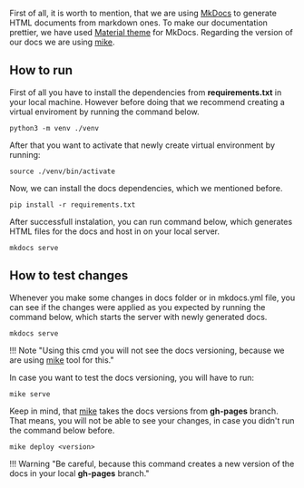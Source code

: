 First of all, it is worth to mention, that we are using [MkDocs](https://www.mkdocs.org/) to generate HTML documents from markdown ones. To make our documentation prettier, we have used [Material theme](https://squidfunk.github.io/mkdocs-material/) for MkDocs. Regarding the version of our docs we are using [mike](https://github.com/jimporter/mike).

## How to run

First of all you have to install the dependencies from **requirements.txt** in your local machine. However before doing that we recommend creating a virtual enviroment by running the command below.

```
python3 -m venv ./venv
```

After that you want to activate that newly create virtual environment by running:

```
source ./venv/bin/activate
```

Now, we can install the docs dependencies, which we mentioned before.

```
pip install -r requirements.txt
```

After successfull instalation, you can run command below, which generates HTML files for the docs and host in on your local server.

```
mkdocs serve
```

## How to test changes

Whenever you make some changes in docs folder or in mkdocs.yml file, you can see if the changes were applied as you expected by running the command below, which starts the server with newly generated docs.

```
mkdocs serve
```

!!! Note "Using this cmd you will not see the docs versioning, because we are using [mike](https://github.com/jimporter/mike) tool for this."

In case you want to test the docs versioning, you will have to run:

```
mike serve
```

Keep in mind, that [mike](https://github.com/jimporter/mike) takes the docs versions from **gh-pages** branch. That means, you will not be able to see your changes, in case you didn't run the command below before.

```
mike deploy <version>
```

!!! Warning "Be careful, because this command creates a new version of the docs in your local **gh-pages** branch."
